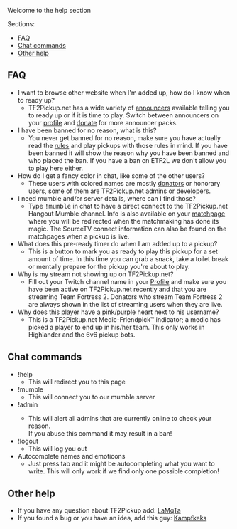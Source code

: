 Welcome to the help section

Sections:
 - [FAQ](#faq)
 - [Chat commands](#chat-commands)
 - [Other help](#other-help)

## FAQ
 - I want to browse other website when I\'m added up, how do I know when to ready up?
    - <span class="bot">TF2Pickup.net</span> has a wide variety of [announcers](/announcers) available telling you to ready up or if it is time to play. Switch between announcers on your [profile](/profile) and [donate](/donate) for more announcer packs.
 - I have been banned for no reason, what is this?
    - You never get banned for no reason, make sure you have actually read the [rules](/rules) and play pickups with those rules in mind. If you have been banned it will show the reason why you have been banned and who placed the ban. If you have a ban on ETF2L we don't allow you to play here either.
  - How do I get a fancy color in chat, like some of the other users?
    - These users with colored names are mostly <a href="/donate" class="donator">donators</a> or <span class="honorary">honorary</span> users, some of them are TF2Pickup.net <span class="admin">admins</span> or <span class="developer">developers</span>.
 - I need mumble and/or server details, where can I find those?
    - Type <span style="font-family: monospace">!mumble</span> in chat to have a direct connect to the TF2Pickup.net Hangout Mumble channel. Info is also available on your [matchpage](/match) where you will be redirected when the matchmaking has done its magic. The SourceTV connect information can also be found on the matchpages when a pickup is live.
  - What does this pre-ready timer do when I am added up to a pickup?
    - This is a button to mark you as ready to play this pickup for a set amount of time. In this time you can grab a snack, take a toilet break or mentally prepare for the pickup you're about to play.
  - Why is my stream not showing up on TF2Pickup.net?
    - Fill out your Twitch channel name in your [Profile](/profile) and make sure you have been active on TF2Pickup.net recently and that you are streaming Team Fortress 2. Donators who stream Team Fortress 2 are always shown in the list of streaming users when they are live.
  - Why does this player have a pink/purple heart next to his username?
    - This is a TF2Pickup.net Medic-Friendpick&trade; indicator; a medic has picked a player to end up in his/her team. This only works in Highlander and the 6v6 pickup bots.
## Chat commands
 - !help
   - This will redirect you to this page
 - !mumble
   - This will connect you to our mumble server
 - !admin <reason>
   - This will alert all admins that are currently online to check your reason. <div>If you abuse this command it may result in a ban!</div>
 - !logout
   - This will log you out
 - Autocomplete names and emoticons
   - Just press tab and it might be autocompleting what you want to write. This will only work if we find only one possible completion!
 
## Other help
 - If you have any question about TF2Pickup add: [LaMqTa](http://steamcommunity.com/profiles/76561197998273743/)
 - If you found a bug or you have an idea, add this guy: [Kampfkeks](http://steamcommunity.com/id/kampfkeks103/)
